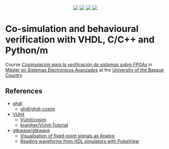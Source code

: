 <p align="center">
  <a title="umarcor.github.io/SIEAV" href="https://umarcor.github.io/SIEAV"><img src="https://img.shields.io/website.svg?label=umarcor.github.io%2FSIEAV&longCache=true&style=flat-square&url=http%3A%2F%2Fumarcor.github.io%2FSIEAV%2Findex.html&logo=Asciidoctor&logoColor=fff"></a><!--
  -->
  <a title="GitHub Actions workflow 'Doc'" href="https://github.com/umarcor/SIEAV/actions?query=workflow%3ADoc"><img src="https://img.shields.io/github/workflow/status/umarcor/SIEAV/Doc/main?longCache=true&style=flat-square&label=Doc&logo=GitHub%20Actions&logoColor=fff"></a><!--
  -->
  <a title="GitHub Actions workflow 'Test'" href="https://github.com/umarcor/SIEAV/actions?query=workflow%3ATest"><img src="https://img.shields.io/github/workflow/status/umarcor/SIEAV/Test/main?longCache=true&style=flat-square&label=Test&logo=GitHub%20Actions&logoColor=fff"></a><!--
  -->
  <a title="Open ready-to-use Gitpod workspace" href="https://gitpod.io/#https://github.com/umarcor/SIEAV"><img src="https://img.shields.io/badge/Gitpod-workspace-ff8e08?longCache=true&style=flat-square&logo=gitpod"></a><!--
  -->
</p>

# Co-simulation and behavioural verification with VHDL, C/C++ and Python/m

Course *[Cosimulación para la verificación de sistemas sobre FPGAs](https://www.ehu.eus/es/web/master/master-sistemas-electronicos-avanzados/materia?p_anyo_ofd=20190&p_anyo_pop=20170&p_cod_centro=345&p_cod_materia=9117&p_cod_asignatura=504738&p_tipo_asignatura=1)* in [Máster en Sistemas Electrónicos Avanzados](https://www.ehu.eus/es/web/master/master-sistemas-electronicos-avanzados) at the [University of the Basque Country](https://www.ehu.eus/en/).

## References

- [ghdl](https://github.com/ghdl)
  - [ghdl/ghdl-cosim](https://github.com/ghdl/ghdl-cosim)
- [VUnit](https://github.com/VUnit)
  - [VUnit/cosim](https://github.com/VUnit/cosim)
  - [kraigher/VUnit-Tutorial](https://github.com/kraigher/VUnit-Tutorial)
- [gtkwave/gtkwave](https://github.com/gtkwave/gtkwave)
  - [Visualisation of fixed-point signals as Analog](https://github.com/gtkwave/gtkwave/issues/9)
  - [Reading waveforms from HDL simulators with PulseView](https://umarcor.github.io/osvb/notebook/sigrok)
